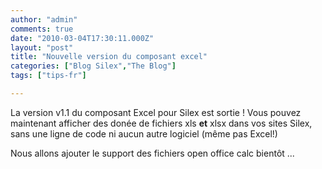 ```yaml
---
author: "admin"
comments: true
date: "2010-03-04T17:30:11.000Z"
layout: "post"
title: "Nouvelle version du composant excel"
categories: ["Blog Silex","The Blog"]
tags: ["tips-fr"]

---
```

La version v1.1 du composant Excel pour Silex est sortie ! Vous pouvez maintenant afficher des donée de fichiers xls <b>et</b> xlsx dans vos sites Silex, sans une ligne de code ni aucun autre logiciel (même pas Excel!)

Nous allons ajouter le support des fichiers open office calc bientôt ...


